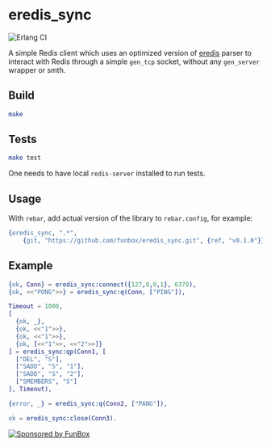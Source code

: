 # eredis_sync

![Erlang CI](https://github.com/funbox/eredis_sync/workflows/Erlang%20CI/badge.svg)

A simple Redis client which uses an optimized version of
[eredis](https://github.com/wooga/eredis) parser to interact with Redis through
a simple `gen_tcp` socket, without any `gen_server` wrapper or smth.

## Build

```bash
make
```

## Tests

```bash
make test
```

One needs to have local `redis-server` installed to run tests.

## Usage

With `rebar`, add actual version of the library to `rebar.config`, for example:

```erlang
{eredis_sync, ".*",
    {git, "https://github.com/funbox/eredis_sync.git", {ref, "v0.1.0"}}},
```

## Example

```erlang
{ok, Conn} = eredis_sync:connect({127,0,0,1}, 6379),
{ok, <<"PONG">>} = eredis_sync:q(Conn, ["PING"]),

Timeout = 1000,
[
  {ok, _},
  {ok, <<"1">>},
  {ok, <<"1">>},
  {ok, [<<"1">>, <<"2">>]}
] = eredis_sync:qp(Conn1, [
  ["DEL", "S"],
  ["SADD", "S", "1"],
  ["SADD", "S", "2"],
  ["SMEMBERS", "S"]
], Timeout),

{error, _} = eredis_sync:q(Conn2, ["PANG"]),

ok = eredis_sync:close(Conn3).
```

[![Sponsored by FunBox](https://funbox.ru/badges/sponsored_by_funbox_centered.svg)](https://funbox.ru)

